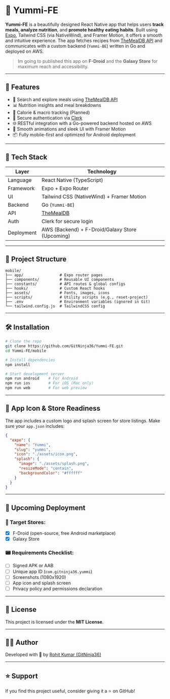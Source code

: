 # 🥗 Yummi-FE

**Yummi-FE** is a beautifully designed React Native app that helps users **track meals, analyze nutrition**, and **promote healthy eating habits**. Built using [Expo](https://expo.dev/), Tailwind CSS (via NativeWind), and Framer Motion, it offers a smooth and intuitive experience. The app fetches recipes from [TheMealDB API](https://www.themealdb.com/api/json/v1/1) and communicates with a custom backend (`Yummi-BE`) written in Go and deployed on AWS.

> Im going to published this app on **F-Droid** and the **Galaxy Store** for maximum reach and accessibility.

---

## 📱 Features

* 🍛 Search and explore meals using [TheMealDB API](https://www.themealdb.com/api.php)
* 📊 Nutrition insights and meal breakdowns
* 💚 Calorie & macro tracking (Planned)
* 🔐 Secure authentication via [Clerk](https://clerk.dev/)
* 🌐 RESTful integration with a Go-powered backend hosted on AWS
* 💅 Smooth animations and sleek UI with Framer Motion
* 📦 Fully mobile-first and optimized for Android deployment

---

## 🧹 Tech Stack

| Layer      | Technology                                           |
| ---------- | ---------------------------------------------------- |
| Language   | React Native (TypeScript)                            |
| Framework  | Expo + Expo Router                                   |
| UI         | Tailwind CSS (NativeWind) + Framer Motion            |
| Backend    | Go (`Yummi-BE`)                                      |
| API        | [TheMealDB](https://www.themealdb.com/api/json/1) |
| Auth       | Clerk for secure login                               |
| Deployment | AWS (Backend) + F-Droid/Galaxy Store (Upcoming)      |

---

## 📂 Project Structure

```
mobile/
├── app/                # Expo router pages
├── components/         # Reusable UI components
├── constants/          # API routes & global configs
├── hooks/              # Custom React hooks
├── assets/             # Fonts, images, icons
├── scripts/            # Utility scripts (e.g., reset-project)
├── .env                # Environment variables (ignored in Git)
└── tailwind.config.js  # TailwindCSS config
```

---

## 🛠️ Installation

```bash
# Clone the repo
git clone https://github.com/GitNinja36/Yummi-FE.git
cd Yummi-FE/mobile

# Install dependencies
npm install

# Start development server
npm run android    # For Android
npm run ios        # For iOS (Mac only)
npm run web        # For web preview
```

---

## 📸 App Icon & Store Readiness

The app includes a custom logo and splash screen for store listings. Make sure your `app.json` includes:

```json
{
  "expo": {
    "name": "Yummi",
    "slug": "yummi",
    "icon": "./assets/icon.png",
    "splash": {
      "image": "./assets/splash.png",
      "resizeMode": "contain",
      "backgroundColor": "#ffffff"
    }
  }
}
```

---

## 🚀 Upcoming Deployment

### 🌟 Target Stores:

* [x] F-Droid (open-source, free Android marketplace)
* [x] Galaxy Store

### 📟 Requirements Checklist:

* [ ] Signed APK or AAB
* [ ] Unique app ID (`com.gitninja36.yummi`)
* [ ] Screenshots (1080x1920)
* [ ] App icon and splash screen
* [ ] Privacy policy and permissions declaration

---

## 📄 License

This project is licensed under the **MIT License**.

---

## 👨‍💻 Author

Developed with 💚 by [Rohit Kumar (GitNinja36)](https://github.com/GitNinja36)

---

## ⭐️ Support

If you find this project useful, consider giving it a ⭐️ on GitHub!

